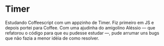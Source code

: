 # Timer
Estudando Coffeescript com um appzinho de Timer. Fiz primeiro em JS e depois portei para Coffee. Com uma ajudinha do amigolino Aléssio — que refatorou o código para que eu pudesse estudar —, pude arrumar uns bugs que não fazia a menor idéia de como resolver.
